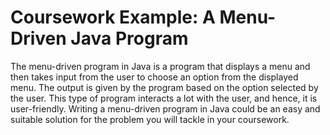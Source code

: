 # Coursework Example: A Menu-Driven Java Program

The menu-driven program in Java is a program that displays a menu and then takes input from the user to choose an option from the displayed menu. The output is given by the program based on the option selected by the user. This type of program interacts a lot with the user, and hence, it is user-friendly. Writing a menu-driven program in Java could be an easy and suitable solution for the problem you will tackle in your coursework.